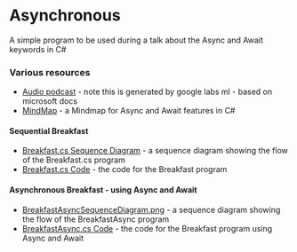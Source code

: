 # **Asynchronous**

A simple program to be used during a talk about the Async and Await keywords in C#

### Various resources
- [Audio podcast](docs/AsynchronousProgrammingC%23AsyncAwait.mp3) - note this is generated by google labs ml - based on microsoft docs 
- [MindMap](docs/AsyncAwaitMindmap.png) - a Mindmap for Async and Await features in C#

#### Sequential Breakfast
- [Breakfast.cs Sequence Diagram](docs/BreakfastSequenceDiagram.png) - a sequence diagram showing the flow of the Breakfast.cs program
- [Breakfast.cs Code](Breakfast.cs) - the code for the Breakfast program

#### Asynchronous Breakfast - using Async and Await
- [BreakfastAsyncSequenceDiagram.png](docs/BreakfastAsyncSequenceDiagram.png) - a sequence diagram showing the flow of the BreakfastAsync program
- [BreakfastAsync.cs Code](BreakfastAsync.cs) - the code for the Breakfast program using Async and Await



